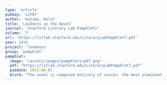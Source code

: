```yaml
---
type: 'article'
pubkey: 'LLP07'
author: 'Katsma, Holst'
title: 'Loudness in the Novel'
journal: 'Stanford Literary Lab Pamphlets'
volume: '7'
url: 'https://litlab.stanford.edu/LiteraryLabPamphlet7.pdf'
year: 2014
project: 'loudness'
group: 'pamphlet'
pamphlet:
  image: "/assets/images/pamphlets/p07.png"
  pdf: "https://litlab.stanford.edu/LiteraryLabPamphlet7.pdf"
  pubdate: 2013-09-01
  blurb: "The novel is composed entirely of voices: the most prominent among them is typically that of the narrator, which is regularly intermixed with those of the various characters. In reading through a novel, the reader “hears” these heterogeneous voices as they occur in the text. When the novel is read out loud, the voices are audibly heard. They are also heard, however, when the novel is read silently: in this latter case, the voices are not verbalized for others to hear, but acoustically created and perceived in the mind of the reader. Simply put: sound, in the context of the novel, is fundamentally a product of the novel’s voices. This conception of sound mechanics may at first seem unintuitive—sound seems to be the product of oral reading—but it is only by starting with the voice that one can fully appreciate sound’s function in the novel. Moreover, such a conception of sound mechanics finds affirmation in the works of both Mikhail Bakhtin and Elaine Scarry: “In the novel,” writes Bakhtin, “we can always hear voices (even while reading silently to ourselves).”"
---
```

